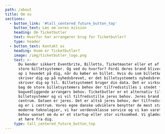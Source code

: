 ```yaml
---
path: /about
title: Om os
sections:
  - button_link: '#tall_centered_future_button_top'
    button_text: Læs om vores mission
    heading: Om Ticketbutler
    text: Hvorfor har arrangører brug for Ticketbutler?
    type: header
  - button_text: Kontakt os
    heading: Hvem er Ticketbutler?
    image: /img/ticketbutler_logo.png
    text: >-
      Du kender sikkert Eventbrite, Billetto, Ticketmaster eller et af de andre
      store billetsystemer. Og ved du hvorfor? Fordi deres brand bliver smasket
      op i hovedet på dig, når du køber en billet. Hvis du som billetkøber
      skriver dig op på nyhedsbrevet, er det billetsystemets nyhedsbrev, du
      skriver dig op til. Billetsystemet bruger din data. Det er virksomhederne
      bag de store billetsystemers behov der tilfredsstilles i stedet for den
      bagvedliggende arrangørs behov. Ticketbutler er et alternativ til de store
      billetsystemer og vi vil tilfredsstille jeres behov. Jeres brand sættes i
      centrum. Dataen er jeres. Det er altså jeres behov, der tilfredsstilles
      og er i centrum. Vores egne danske udviklere benytter de mest stabile og
      moderne teknologier, vi har verdensklasse service og vi kan varetage dine
      behov uanset om du er et startup eller stor virksomhed. Vi glæder os til
      at høre fra dig.
    type: tall_centered_future_button_top
---
```


